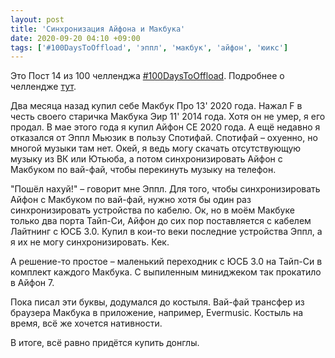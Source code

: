 ```yaml
---
layout: post
title: 'Синхронизация Айфона и Макбука'
date: 2020-09-20 04:10 +09:00
tags: ['#100DaysToOffload', 'эппл', 'макбук', 'айфон', 'юикс']
---
```


Это Пост 14 из 100 челленджа [#100DaysToOffload](/tags/#100daystooffload). Подробнее о челлендже [тут](/100-days-to-offload).

Два месяца назад купил себе Макбук Про 13' 2020 года. Нажал F в честь своего старичка Макбука Эир 11' 2014 года. Хотя он не умер, я его продал. В мае этого года я купил Айфон СЕ 2020 года. А ещё недавно я отказался от Эппл Мьюзик в пользу Спотифай. Спотифай – охуенно, но многой музыки там нет. Окей, я ведь могу скачать отсутствующую музыку из ВК или Ютьюба, а потом синхронизировать Айфон с Макбуком по вай-фай, чтобы перекинуть музыку на телефон.

"Пошёл нахуй!" – говорит мне Эппл. Для того, чтобы синхронизировать Айфон с Макбуком по вай-фай, нужно хотя бы один раз синхронизировать устройства по кабелю. Ок, но в моём Макбуке только два порта Тайп-Си, Айфон до сих пор поставляется с кабелем Лайтнинг с ЮСБ 3.0. Купил в кои-то веки последние устройства Эппл, а я их не могу синхронизировать. Кек.

А решение-то простое – маленький переходник с ЮСБ 3.0 на Тайп-Си в комплект каждого Макбука. С выпиленным миниджеком так прокатило в Айфон 7.

Пока писал эти буквы, додумался до костыля. Вай-фай трансфер из браузера Макбука в приложение, например, Evermusic. Костыль на время, всё же хочется нативности.

В итоге, всё равно придётся купить донглы.
